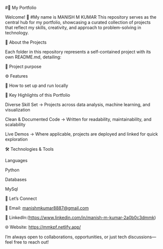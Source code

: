 #🌟 My Portfolio

Welcome! 👋
#My name is MANISH M KUMAR
This repository serves as the central hub for my portfolio, showcasing a curated collection of projects that reflect my skills, creativity, and approach to problem-solving in technology.

📂 About the Projects

Each folder in this repository represents a self-contained project with its own README.md, detailing:

📌 Project purpose

⚙️ Features

🚀 How to set up and run locally

🔑 Key Highlights of this Portfolio

Diverse Skill Set → Projects across  data analysis, machine learning, and visualization

Clean & Documented Code → Written for readability, maintainability, and scalability

Live Demos → Where applicable, projects are deployed and linked for quick exploration

🛠️ Technologies & Tools

Languages

Python 


Databases

MySql


🤝 Let’s Connect

📧 Email: manishmkumar8887@gmail.com

💼  LinkedIn:(https://www.linkedin.com/in/manish-m-kumar-2a0b0c3dmmk)

🌐 Website: https://mmkpf.netlify.app/

I’m always open to collaborations, opportunities, or just tech discussions—feel free to reach out!

